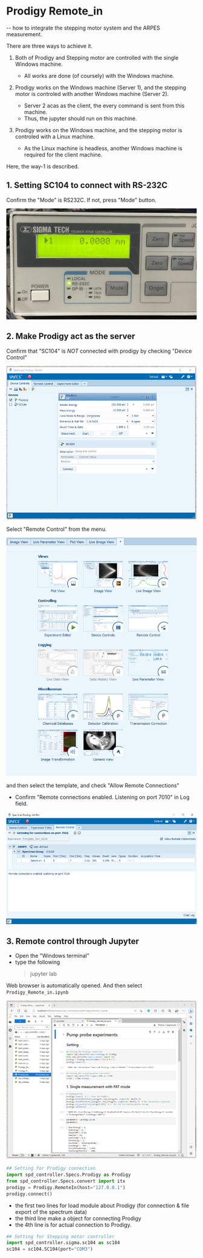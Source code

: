 # Prodigy Remote_in

-- how to integrate the stepping motor system and the ARPES measurement.

There are three ways to achieve it.

1. Both of Prodigy and Stepping motor are controlled with the single Windows machine.

   - All works are done (of coursely) with the Windows machine.

2. Prodigy works on the Windows machine (Server 1), and the stepping motor is controled with another Windows machine (Server 2).

   - Server 2 acas as the client, the every command is sent from this machine.
   - Thus, the jupyter should run on this machine.

3. Prodigy works on the Windows machine, and the stepping motor is controled with a Linux machine.

   - As the Linux machine is headless, another Windows machine is required for the client machine.

Here, the way-1 is described.

<!-- ![NetworkConfiguration](./DigramPumpProbeSetup.png)

Fig: The diagram of the way-3.
-->

## 1. Setting SC104 to connect with RS-232C

Confirm the "Mode" is RS232C. If not, press "Mode" button.

![SC104_display](./SC104_controller_display.png)

## 2. Make Prodigy act as the server

Confirm that "SC104" is _NOT_ connected with prodigy by checking "Device Control"

![DeviceControl](./ProdigyDeviceControl.png)

Select "Remote Control" from the menu.

![ProdigyMenu](./ProdigyMenu.png)

and then select the template, and check "Allow Remote Connections"

- Confirm "Remote connections enabled. Listening on port 7010" in Log field.

![Remote_in](./ProdigyRemote_in.png)

## 3. Remote control through Jupyter

- Open the "Windows terminal"
- type the following
  > jupyter lab

Web browser is automatically opened. And then select `Prodigy_Remote_in.ipynb`

![JupyterLab](./SS_Jupyter.png)

```python
## Setting for Prodigy connection
import spd_controller.Specs.Prodigy as Prodigy
from spd_controller.Specs.convert import itx
prodigy = Prodigy.RemoteIn(host="127.0.0.1")
prodigy.connect()
```

- the first two lines for load module about Prodigy (for connection & file export of the spectrum data)
- the third line make a object for connecting Prodigy
- the 4th line is for actual connection to Prodigy.

```python
## Setting for Stepping motor controller
import spd_controller.sigma.sc104 as sc104
sc104 = sc104.SC104(port="COM3")
```

<!--
The below is for way-3.

## 0. Step zero: To control with jupyter from the client machine.

### Setting the server

Execut below on the server 2 (Linux).

```
# jupyter notebook password
```

The hash is automatically saved in `.jupyter/jupyter_notebook_config.json`

### Execute Jupyter Notebook

Execute below on the server.

```
# jupyter notebook --ip="*" --no-browser
```

###

- On the client machine, access `http://[IP address of the server]:8888`.
- jupyter notebook appear in the web browser.

## 1. Prodigy size preparation.

Note: Calibration file cannot be changed with remote-in.

## 2. Run jupyter notebook from the client PC.

-->
